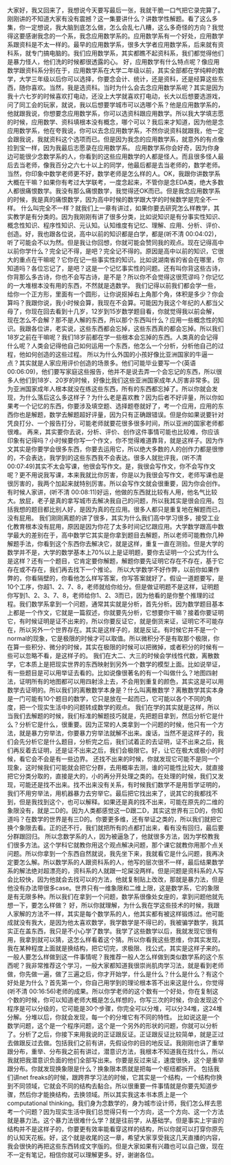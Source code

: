 大家好，我又回来了，我想说今天要写最后一张，我就干脆一口气把它录完算了。刚刚讲的不知道大家有没有震撼？这一集要讲什么？讲数学性解题。看了这么多集，你一定想说，我大脑到底怎么做，怎么会乱七八糟，这么多奇怪的方向？我觉得这要感谢我念的一个系，我念应用数学系的。应用数学系有一个好处，应用数学系跟资科是不太一样的。最早的应用数学系，很多大学者应用数学系，后来就有资科系，就专门搞电脑的。我们应用数学系，其实都瞧不起资科系，我们都觉得他们是暴力怪人，他们洗的时候都很透露的心。
好，应用数学有什么特点呢？像应用数学跟资科系分别在于，应用数学系在大学二年级以前，其实全部都在学纯粹的数学，大学三年级以后你可以选择，你要念会计、统计，还是资科，还是经算这些东西，随你喜欢。当然，我是选资科。当时为什么会去念应用数学系呢？其实是因为我十六七岁的时候喜欢打电动，还没上大学就喜欢打电动，长大以后想要选游戏，问了同工会的玩家，就说，我以后想要学城市可以选哪个系？他是应用数学系的，他就跟我说，你想要念应用数学系，你可以选资科跟应用数学。所以我大学填志愿的时候，应用数学、资科填根本没有概念，哪个可以？我后来才知道，因为他是念应用数学系，他在夸我说，你可以去念应用数学系，不然你说资科就跟我，他一定会跟我说，我就资科这个选项而已。但是因为我念的应用数学系，就意外的有点像捡到宝一样，因为我最后志愿录在应用数学系。
应用数学系你会好奇，因为你身边可能很少念数学系的人，你看到的这些应用数学的人都是怪人。而且很多怪人最后去当老师，像我百分之六七十以上的同学，他最后都是去当老师的，数学老师。当然，你印象中数学老师更不好，数学老师是怎么样的人。OK，我跟你讲数学系大概在干嘛？如果你有考过大学联考，一度念起来，不管你是念EDA类，绝大多数人都很痛恨数学。我没有那么痛恨数学，我觉得还OK而已。但是我念应用数学系的时候，我是真的痛恨数学，因为高中时候的数学跟大学的时候数学是完全不一样。
什么叫完全不一样？就我们上一章有讲过，如果你要去研究怎么样教学，其实教学是有分类的。因为我刚刚有讲了很多分类，比如说知识是有分事实性知识、概念性知识、程序性知识、元认知。认知维度有记忆、理解、应用、分析、评价、创造。好，我也跟各位说，高中以前的知识都是白学，都是(听不清 00:04:02)，听了可能会不以为然。但是我让你回想，你就可能会赞同我的观点。现在记得高中以前你学什么？完全记不得，是吧？完全记不得的。原因是高中以前的知识，它很大的重点在干嘛呢？它你在记一些事实性的知识。比如说湖南省的省会在哪里，你知道吗？各位忘记了，是吧？这是一个记忆事实性的问题。还有叫你背这些古诗，你背那么多古诗，你也不会写古诗，是不是？所以你不会觉得这很荒谬吗？你记忆的一大堆根本没有用的东西，不然就是选数学。
我们记得以前我们都会学一些，给你一个正方形，里面有一个圆形，让你说抠掉右上角那个角，体积是多少？你会算吗？我跟你说，我小时候会算，我现在不会算。可能因为我这个年纪的人都当父母了，你现在回去看到十几岁，12岁到15岁数学题目看，你就觉得我以前会解，现在怎么不会解？那不是人解的东西，所以那个东西叫什么？应用一些概念性的知识。我跟各位讲，老实说，这些东西都会忘掉，这些东西真的都会忘掉。所以我们18岁之前在干嘛呢？我们18岁前都在学一些根本会忘掉的东西。人类真的会记得什么呢？人类会记得他自己如何运用一个东西，他怎么一个分析，分析他自己的过程，他如何创造的这些过程。
所以为什么外国的小孩好像比亚洲国家的牛逼一点？其实就是人家应用评价创造的场景多。他们可能毕业要写一个(英语 00:06:09)，他们要写家庭这些报告，他并不是说去弄一个会忘记的东西，所以很多人他们到18岁、20岁的时候，好像比我们这些亚洲国家成年人厉害非常多。因为亚洲国家成年人根本就没在练这些东西，所有的东西都忘掉了。所以你就会发现，为什么落后这么多这样子？为什么老是喜欢教？因为后者不好评量，所以你如果考一个记忆的东西，你要涉及填空题、选择题卷就好了，考一个应用，应用的东西你也是解题，数学去解题超好评量，因为只有正确跟错误。但是你如果说要针对凭良打分、一个报告打分，可能老师就要花很多很多时间，所以亚洲的国家老师都很难。
再来，其实要你去说，分析、评价、创作这件事情可能也比较难，你应该印象有记得吗？小时候要你写一个作文，你不觉得难道靠背，就是这样子。因为作文其实是你要学会很多东西，你要去运用它，所以绝大多数的人的创作力都是很惨的，不会表达，我学到的这些东西我不会表达。很多人就批评我，(听不清 00:07:49)其实不太会写课，他很会写作文。是，我很会写作文，你不会写作文呢？更不用说我写课，本来我就比你厉害，你是以为我很会写作文，老师写课也是很厉害的，我两个加起来就特别厉害。所以会写作文就会很重要，因为你会创作。有时候人家讲，(听不清 00:08:11)好运，他做的东西就比较有人用，他名气比较大。放屁，老子是真的拿写城市去解决我自己的问题，所以我其实是很会应用。包括我想的题目都比别人好，是因为真的在应用。很多人都只是重复地在解题而已，没有屁用。
我们刚刚离题的讲了很多，其实为什么我们高中学习很多，接受工业化教育根本没有屁用，原因是因为你花了太多时间记忆跟应用。大学数学跟高中数学最大的差别在于，高中数学它其实是你拿到题目去解题，所以老师可能教你几种解题手法，你看到这个东西你去解决它，就是这样，重复一直在测验。但是大学的数学并不是，大学的数学基本上70%以上是证明题，要你去证明一个公式为什么是这样？还有一个题目，它肯定要你解题，解题你要先证明它存在不存在，基于它存在或不存在，我们再去找下一个推论。
所以大学数学不好作弊，以前你如果作弊的，你看隔壁的，你看他怎么样写答案，你写答案就好了。假设一道题要写，是10个工序，你超1、2、7、8，老师就给你给分。但是做证明题不是这样，证明题你写到1、2、3、7、8，老师给你1、2、3而已，因为他看的是你整个推理的过程。我们数学系拿到一个问题，通常其实就是分析，首先分析。因为数学题目基本上都是一个作文，它就是一篇叙述，你就要先分析，它想要你干嘛？接着你要证明它，有时候证明是证不出来的，所以你要反证它，就是倒货来证，证明它不可能存在，所以另外一个世界存在。其实是这样子的，就是反证。有时候它并不是一个normal的现象，它是极限的时候才可以取值。所以微积分不是有取那个极限，你在算一些积分、微分的时候，其实在极限的时候可以把微掉，或者积分的时候有一些可以忽略不看，是这样子的。
我们在大二、大三的时候会学线性代数，离散数学，它本质上是把现实世界的东西映射到另外一个数学的模型上面。比如说举证，有一些题目是可以用举证去看的。比如说像很著名的有一个叫做什么？地图四射法，证明所有的地图都可以用四射涂上去，不会用到重复的颜色，其实这是可以用数学去证明的。所以我们的离散数学本身是？什么叫离散数学？离散数学其实本身是一门可能有10个题目的数学，它只是放在一起而已，它可能以各个不同的角度，把一个现实生活中的问题转成数学的观点。
我们在学的其实就是这样，所以当我们去解题的时候，我们标准的解题技巧就是，先把题目拿到，然后分析它是什么？分析它是什么，很重要。因为正常的人类拿到一个问题的时候，他只有一个方法，就是暴力穷举法，你要暴力穷举法就解不出来。废话，当然不是这样子的，我们会先分析它是什么题目，分析完之后，我们试着正的去证明，证不出来之后，我们再反着去证明，还是证不出来之后，我们会极限它。好，让它在极大或极小的时候，看它会不会是有一些边界。
还找不出来的时候，你就发现它可能不是同一个现象，这时候我们可能就会把它分群，去用概率去测，谁的可能性比较大，就直接把它分类分取的，直接是大的，小的再分开处理之类的。在处理的时候，我们又发现，可能还是找不出来。找不出来没有关系，有时候我们数学不是用哲学证明的，我们不用穷举法，用机器暴力去穷举它。最后把它找出来了，说其它的我都找不到，但是我找到这个，也可以解释。如果还是真的找不出来，可能在原先的二维的象限没有，就是二D的。因为人类都感觉这一D跟二D，其实这世界有三D的，你知道吗？在数学的世界是有三D的。你要更多维，还有举证之类的，所以我们就把它换个象限去看。正的还不行，我们就把所有的点都打出来，看有没有回归，最后要分群跟回归。
所以念数学系的人，因为被逼急了，他就很多方法，因为学校教我们很多方法。这个学科它就教你用这个观点解决问题，那个课它就教你用那个点关问题。所以你拿到一个东西自然就说，我先坐下来，我就看它是什么问题，我再决定要怎么解。所以数学系的人跟资科系的人，他写的层次很不一样，最后结果数学系的解法绝对超漂亮的，资科系的人就跟一坨屎没两样。但是问题是资科系的人写会比较快，因为他就会去找可以的方法，他就复制贴上改改，那就是暴力法，但是他没有办法带很多case。世界只有一维象限和二维上限，这是数学系，它的象限是有无限多种。所以我们在拿到一个问题，数学系很像处女座的，拿到问题他就先想一下，要怎么样做？
好，所以你就理解，为什么我在学这些技术的时候，我跟人家解的方法不一样，其实是每个数学系的人，他其实都有被这样锻炼过。他可能成就没有我大，是因为他太喜欢数学，我学数学是不得已的，我被骗学数学，我其实正在盖东西，我只是不小心学了数学。我学了这些数学以后，我就发现它很有用，我拿到就可以猜，这怎么样看着这个猜。所以你看我这些思维，你其实发现，我在某种程度上面就是换结构，把它切完，求极限、找公式，其实是这样子来的。
一般人要怎么样做到这一件事情呢？我推荐一般人怎么样做到类似数学系的这个东西呢？我非常推荐这个学习，一般大家都知道我很崇尚肌肉学习法，就是看到老师做，你先做一遍，做了三遍之后，你才开始学，什么是什么？什么是什么？有这个好处是为什么？首先第一个，你自己用学到的理论根本答不出来这是什么，你觉得(听不清 00:16:56)老师的成果。所以你学老师的这个数有一个好处，你在复制这个数的时候，你可以知道老师大概是怎么样想的，你写三次的时候，你会发现这个程序是可以分级的，它可能是30个步骤，你完全可以分堆，可以分34堆，这24堆分解。分堆以后，你就会发现，每一个的分堆它有不同的特性。
比如说这是一个数学问题，这个是一个程序问题，这个是一个另外的形状的问题，你就可以分析了。分析了之后，你接下来用我说的正证跟反证。正证跟反证比较简单，就是正过去做跟反过去做。包括我们之前有讲，先假设你的目的地反证。我刚刚也讲了重举跟分布，重举、分布我之前有讲过，潜意识方法，我根本不知道我在找什么，所以我就把我潜意识负面的他们全部写出来。你要是反过来证，速度很快，这个是重举跟分布。你就发现换象限是什么？换象限本质就是把每一个枢纽都拆开。
包括我们讲net freaks的时候，跟跨界学习法的时候，它其实是一个结构，一个结构你换到不同领域，它就会不同的结构去黏合。所以很重要一件事情就是你要先知道步骤，然后你才能换结构，去换领域。所以其实我这本书本质上是一个 computational thinking。我们身为念数学的，身为城市设计师，我们怎么样去思考一个问题？因为现实生活中我们总觉得只有一个方向，这一个方向、这一个方法就是暴力法。这个暴力法很难什么学？就是往前学，从基础学。但是事实上宇宙的结构并不是这样子的，你要更有效率能看穿这样的结构，所以你就可以打穿你原先的认知天花板。好，这个就是收尾的这一章，希望大家享受我这几天直播的内容，我会很快的再把这些东西转成文字版的。但是大家如果有兴趣也可以自己做，现在不一定有笔记，相信你就可以理解更多。好，谢谢各位。
